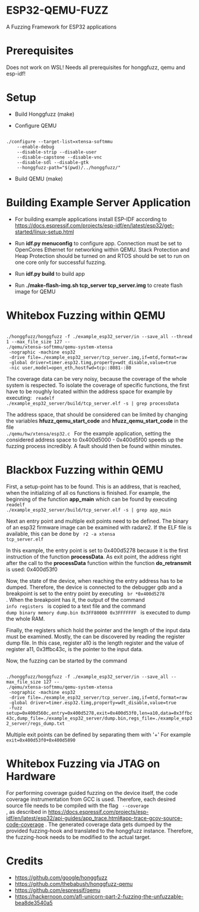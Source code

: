 # ESP32-QEMU-FUZZ
A Fuzzing Framework for ESP32 applications

# Prerequisites
Does not work on WSL!
Needs all prerequisites for honggfuzz, qemu and esp-idf!


# Setup


* Build Honggfuzz (make)

* Configure QEMU
<code>
./configure --target-list=xtensa-softmmu 
    --enable-debug 
    --disable-strip --disable-user 
    --disable-capstone --disable-vnc 
    --disable-sdl --disable-gtk 
    --honggfuzz-path="$(pwd)/../honggfuzz/"
</code>

* Build QEMU (make)


# Building Example Server Application

* For building example applications install ESP-IDF according to https://docs.espressif.com/projects/esp-idf/en/latest/esp32/get-started/linux-setup.html 

* Run **idf.py menuconfig** to configure app. Connection must be set to OpenCores Ethernet for networking within QEMU. Stack Protection and Heap Protection should be turned on and RTOS should be set to run on one core only for successful fuzzing. 

* Run **idf.py build** to build app

* Run **./make-flash-img.sh tcp_server tcp_server.img** to create flash image for QEMU 



# Whitebox Fuzzing within QEMU

<code>
./honggfuzz/honggfuzz -f ./example_esp32_server/in --save_all --thread 1 --max_file_size 127 -- 
./qemu/xtensa-softmmu/qemu-system-xtensa 
 -nographic -machine esp32 
 -drive file=./example_esp32_server/tcp_server.img,if=mtd,format=raw 
 -global driver=timer.esp32.timg,property=wdt_disable,value=true 
 -nic user,model=open_eth,hostfwd=tcp::8081-:80 
</code>

The coverage data can be very noisy, because the coverage of the whole system is respected. To isolate the coverage of specific functions, the first have to be roughly located within the address space for example by executing:
<code> readelf ./example_esp32_server/build/tcp_server.elf -s | grep processData </code>

The address space, that should be considered can be limited by changing the variables **hfuzz_qemu_start_code** and **hfuzz_qemu_start_code** in the file <code> ./qemu/hw/xtensa/esp32.c </code>
For the example application, setting the considered address space to 0x400d5000 - 0x400d5f00 speeds up the fuzzing process incredibly. A fault should then be found within minutes. 

# Blackbox Fuzzing within QEMU 


First, a setup-point has to be found. This is an address, that is reached, when the initializing of all os functions is finished. For example, the beginning of the function **app_main** which can be found by executing <code> readelf ./example_esp32_server/build/tcp_server.elf -s | grep app_main </code>

Next an entry point and multiple exit points need to be defined. The binary of an esp32 firmware image can be examined with radare2. If the ELF file is available, this can be done by <code> r2 -a xtensa tcp_server.elf</code>


In this example, the entry point is set to 0x400d5278 because it is the first instruction of the function **processData**. 
As exit point, the address right after the call to the **processData** function within the function **do_retransmit** is used: 0x400d53f0

Now, the state of the device, when reaching the entry address has to be dumped. Therefore, the device is connected to the debugger gdb and a breakpoint is set to the entry point by executing <code> br *0x400d5278 </code>. 
When the breakpoint has it, the output of the command <code> info registers </code> is copied to a text file and the command <code> dump binary memory dump.bin 0x3FF80000 0x3FFFFFFF </code> is executed to dump the whole RAM. 

Finally, the registers which hold the pointer and the length of the input data must be examined. Mostly, the can be discovered by reading the register dump file. In this case, register a10 is the length register and the value of register a11, 0x3ffbc43c, is the pointer to the input data. 

Now, the fuzzing can be started by the command

<code>
./honggfuzz/honggfuzz -f ./example_esp32_server/in --save_all --max_file_size 127 -- 
./qemu/xtensa-softmmu/qemu-system-xtensa 
 -nographic -machine esp32 
 -drive file=./example_esp32_server/tcp_server.img,if=mtd,format=raw 
 -global driver=timer.esp32.timg,property=wdt_disable,value=true 
 -fuzz setup=0x400d560c,entry=0x400d5278,exit=0x400d53f0,len=a10,data=0x3ffbc43c,dump_file=./example_esp32_server/dump.bin,regs_file=./example_esp32_server/regs_dump.txt
</code>

Multiple exit points can be defined by separating them with '+' For example <code> exit=0x400d53f0+0x400d5890 </code> 


# Whitebox Fuzzing via JTAG on Hardware

For performing coverage guided fuzzing on the device itself, the code coverage instrumentation from GCC is used. Therefore, each desired source file needs to be compiled with the flag <code> --coverage </code>, as described in https://docs.espressif.com/projects/esp-idf/en/latest/esp32/api-guides/app_trace.html#app-trace-gcov-source-code-coverage .
The generated coverage data gets dumped by the provided fuzzing-hook and translated to the honggfuzz instance. Therefore, the fuzzing-hook needs to be modified to the actual target.  

# Credits

* https://github.com/google/honggfuzz
* https://github.com/thebabush/honggfuzz-qemu
* https://github.com/espressif/qemu
* https://hackernoon.com/afl-unicorn-part-2-fuzzing-the-unfuzzable-bea8de3540a5



